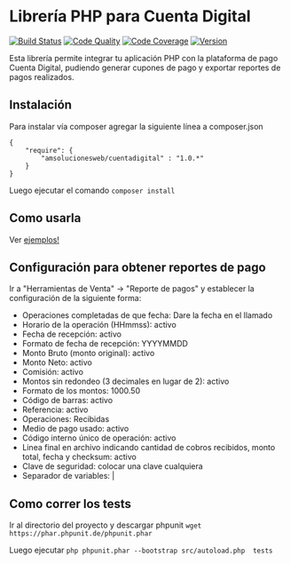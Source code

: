 # Librería PHP para Cuenta Digital

[![Build Status](https://travis-ci.org/amsolucionesweb/cuentadigital.svg?branch=master)](https://travis-ci.org/amsolucionesweb/cuentadigital)
[![Code Quality](https://scrutinizer-ci.com/g/amsolucionesweb/cuentadigital/badges/quality-score.png?b=master)](https://scrutinizer-ci.com/g/amsolucionesweb/cuentadigital)
[![Code Coverage](https://scrutinizer-ci.com/g/amsolucionesweb/cuentadigital/badges/coverage.png?b=master)](https://scrutinizer-ci.com/g/amsolucionesweb/cuentadigital)
[![Version](http://img.shields.io/packagist/v/amsolucionesweb/cuentadigital.svg?style=flat)](https://packagist.org/packages/amsolucionesweb/cuentadigital)

Esta librería permite integrar tu aplicación PHP con la plataforma de pago Cuenta Digital, pudiendo generar cupones de pago y exportar reportes de pagos realizados.

## Instalación
Para instalar vía composer agregar la siguiente línea a composer.json
```
{
    "require": {
        "amsolucionesweb/cuentadigital" : "1.0.*"
    }
}
```
Luego ejecutar el comando
`composer install`

## Como usarla
Ver [ejemplos!](https://github.com/amsolucionesweb/cuentadigital/tree/master/ejemplos)

## Configuración para obtener reportes de pago

Ir a "Herramientas de Venta" -> "Reporte de pagos" y establecer la configuración de la siguiente forma:

- Operaciones completadas de que fecha: Dare la fecha en el llamado
- Horario de la operación (HHmmss): activo
- Fecha de recepción: activo
- Formato de fecha de recepción: YYYYMMDD	
- Monto Bruto (monto original): activo
- Monto Neto: activo	
- Comisión: activo	
- Montos sin redondeo (3 decimales en lugar de 2): activo	
- Formato de los montos: 1000.50
- Código de barras: activo	
- Referencia: activo	
- Operaciones: Recibidas	
- Medio de pago usado: activo	
- Código interno único de operación: activo	
- Linea final en archivo indicando cantidad de cobros recibidos, monto total, fecha y checksum: activo
- Clave de seguridad: colocar una clave cualquiera	
- Separador de variables: |

## Como correr los tests

Ir al directorio del proyecto y descargar phpunit  `wget https://phar.phpunit.de/phpunit.phar`

Luego ejecutar `php phpunit.phar --bootstrap src/autoload.php  tests`
